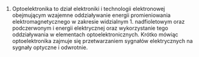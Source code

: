 1. Optoelektronika to dział elektroniki i technologii elektronowej obejmującym wzajemne oddziaływanie energii promieniowania elektromagnetycznego w zakresie widzialnym 1. nadfioletowym oraz podczerwonym i energii elektrycznej oraz wykorzystanie tego oddziaływania w elementach optoelektronicznych. 
	Krótko mówiąc optoelektronika zajmuje się przetwarzaniem sygnałów elektrycznych na sygnały optyczne i odwrotnie.